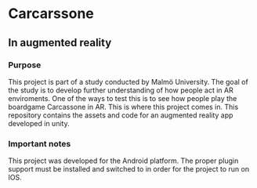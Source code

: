# Carcarssone 
## In augmented reality

### Purpose 
This project is part of a study conducted by Malmö University.
The goal of the study is to develop further understanding of how people act in AR enviroments.
One of the ways to test this is to see how people play the boardgame Carcassone in AR. 
This is where this project comes in. This repository contains the assets and code for an augmented reality app developed in unity. 

### Important notes
This project was developed for the Android platform. The proper plugin support must be installed and switched to in order for the project to run on IOS.
